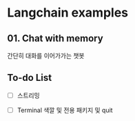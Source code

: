 # Langchain examples


## 01. Chat with memory
간단히 대화를 이어가가는 챗봇

## To-do List
- [ ] 스트리밍
- [ ] Terminal 색깔 및 전용 패키지 및 quit

